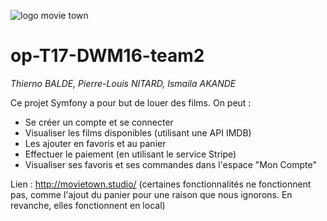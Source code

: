 ![logo movie town](https://i.imgur.com/Arwsx47.png)
# op-T17-DWM16-team2
*Thierno BALDE, Pierre-Louis NITARD, Ismaila AKANDE*  
  
Ce projet Symfony a pour but de louer des films. On peut :
- Se créer un compte et se connecter
- Visualiser les films disponibles (utilisant une API IMDB)
- Les ajouter en favoris et au panier
- Effectuer le paiement (en utilisant le service Stripe)
- Visualiser ses favoris et ses commandes dans l'espace "Mon Compte"

Lien : http://movietown.studio/ (certaines fonctionnalités ne fonctionnent pas, comme l'ajout du panier pour une raison que nous ignorons. En revanche, elles fonctionnent en local)